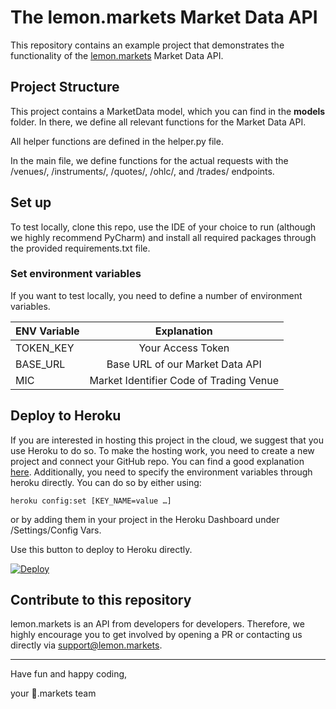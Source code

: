# The lemon.markets Market Data API
This repository contains an example project that demonstrates the 
functionality of the [lemon.markets](https://www.lemon.markets/)
Market Data API.
## Project Structure
This project contains a MarketData model, which you can find in the 
**models** folder. In there, we define all relevant functions 
for the Market Data API.

All helper functions are defined in the helper.py file. 

In the main file, we define functions for the actual requests with the 
/venues/, /instruments/, /quotes/, /ohlc/, and /trades/ endpoints. 

## Set up
To test locally, clone this repo, use the IDE of your choice to run (although we highly recommend PyCharm) and install
all required packages through the provided requirements.txt file.

### Set environment variables
If you want to test locally, you need to define a number of environment variables.

| ENV Variable   |      Explanation      |  
|----------|:-------------:|
| TOKEN_KEY |  Your Access Token |
|BASE_URL | Base URL of our Market Data API |
|MIC| Market Identifier Code of Trading Venue|


## Deploy to Heroku
If you are interested in hosting this project in the cloud, 
we suggest that you use Heroku to do so. To make the hosting 
work, you need to create a new project and connect 
your GitHub repo. You can find a good explanation [here](https://dev.to/josylad/how-to-deploy-a-python-script-or-bot-to-heroku-in-5-minutes-9dp).
Additionally, you need to specify the environment variables
through heroku directly. You can do so by either using:

```
heroku config:set [KEY_NAME=value …]
```
or by adding them in your project in the Heroku Dashboard under 
/Settings/Config Vars. 

Use this button to deploy to Heroku directly.


[![Deploy](https://www.herokucdn.com/deploy/button.svg)](https://heroku.com/deploy?template=https://github.com/lemon-markets/lemon-markets/content-market-data-api-lemon-markets)

## Contribute to this repository
lemon.markets is an API from developers for developers. Therefore, we highly encourage you 
to get involved by opening a PR or contacting us directly via 
[support@lemon.markets](mailto:support@lemon.markets).

---

Have fun and happy coding,

your 🍋.markets team